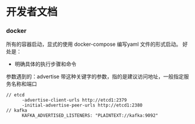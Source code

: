 # 开发者文档

### docker

所有的容器启动，显式的使用 docker-compose 编写yaml 文件的形式启动。
好处是：
- 明确具体的执行步骤和命令

参数遇到的：advertise 带这种关键字的参数，指的是建议访问地址，一般指定服务名称和端口

```text
// etcd
      -advertise-client-urls http://etcd1:2379
      -initial-advertise-peer-urls http://etcd1:2380
// kafka
      KAFKA_ADVERTISED_LISTENERS: "PLAINTEXT://kafka:9092"


```